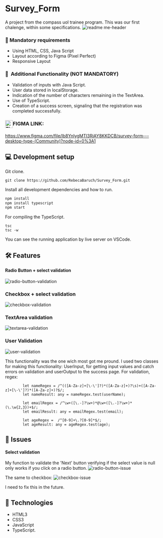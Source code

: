# Survey_Form
A project from the compass uol trainee program. This was our first chalenge, within some specifications.
![readme me-header](https://user-images.githubusercontent.com/71520936/209555596-9b9afb62-eed8-4e3f-bc3c-6ae088ae3172.svg)

### 🔑 Mandatory requirements
<ul> 
    <li>Using HTML, CSS, Java Script</li>
    <li>Layout according to Figma (Pixel Perfect)</li>
    <li>Responsive Layout</li>
</ul>

### 🔑  Additional Functionality (NOT MANDATORY)
<ul> 
    <li>Validation of inputs with Java Script.</li>
    <li>User data stored in localStorage.</li>
    <li>Indication of the number of characters remaining in the TextArea.</li>
    <li>Use of TypeScript.</li>
    <li>Creation of a success screen, signaling that the registration was completed successfully.</li>
</ul>

### <img align="center" alt="FIGMA" height="25" src="https://upload.wikimedia.org/wikipedia/commons/3/33/Figma-logo.svg">FIGMA LINK:
<a>https://www.figma.com/file/lb8YnlygMTI3RiAY8KKDCB/survey-form---desktop-type-(Community)?node-id=0%3A1</a>

## :computer: Development setup
Git clone.
```
git clone https://github.com/RebecaBaruch/Survey_Form.git
```
Install all development dependencies and how to run.
```sh
npm install
npm install typescript
npm start
```
For compiling the TypeScript.
```
tsc
tsc -w
````
You can see the running application by live server on VSCode.

## :hammer_and_wrench: Features
#### Radio Button + select validation
![radio-button-validation](https://user-images.githubusercontent.com/71520936/209553123-a71b2122-90dd-4d67-8dda-72157fe1e663.gif)

### Checkbox + select validation
![checkbox-validation](https://user-images.githubusercontent.com/71520936/209553391-96007659-c1b8-49b1-a820-0b9a46a54c93.gif)

### TextArea validation
![textarea-validation](https://user-images.githubusercontent.com/71520936/209553433-a977e48f-49ac-41e1-ac5d-49e3525d0c3a.gif)

### User Validation
![user-validation](https://user-images.githubusercontent.com/71520936/209553467-67d833fb-32a6-4c74-98de-faf40bce3f30.gif)

This functionality was the one wich most got me pround. I used two classes for making this functionality: UserInput, for getting input values and catch errors on validation and userOutput to the success page. 
For validation, regex:
```
        let nameRegex = /^(([A-Za-z]+[\-\']?)*([A-Za-z]+)?\s)+([A-Za-z]+[\-\']?)*([A-Za-z]+)?$/; 
        let nameResult: any = nameRegex.test(userName);

        let emailRegex = /^\w+([\.-]?\w+)*@\w+([\.-]?\w+)*(\.\w{2,3})+$/;
        let emailResult: any = emailRegex.test(email);

        let ageRegex =  /^[0-9]+\.?[0-9]*$/;
        let ageResult: any = ageRegex.test(age);
```

## :exploding_head: Issues
#### Select validation
My function to validate the 'Next' button verifying if the select value is null only works if you click on a radio button.
![radio-button-issue](https://user-images.githubusercontent.com/71520936/209554162-60521ea6-2aea-4596-89eb-1e862eeeb630.gif)

The same to checkbox:
![checkbox-issue](https://user-images.githubusercontent.com/71520936/209554465-d7ac2a28-fdc0-465c-80ce-dc1500bdc489.gif)

I need to fix this in the future.

## :rocket: Technologies
<ul> 
    <li>HTML3</li>
    <li>CSS3</li>
    <li>JavaScript</li>
    <li>TypeScript.</li>
</ul>
